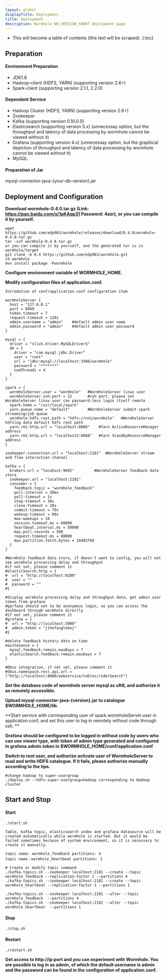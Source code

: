 ```yaml
---
layout: global
displayTitle: Deployment
title: Deployment
description: Wormhole WH_VERSION_SHORT Deployment page 
---
```


* This will become a table of contents (this text will be scraped).
{:toc}

## Preparation

#### Environment Preparation
- JDK1.8
- Hadoop-client (HDFS, YARN) (supporting version 2.6+)
- Spark-client (supporting version 2.1.1, 2.2.0)

#### Dependent Service

- Hadoop Cluster (HDFS, YARN) (supporting version 2.6+)
- Zookeeper
- Kafka (supporting version 0.10.0.0)
- Elasticsearch (supporting version 5.x) (unnecessay option, but the throughput and latency of data processing by wormhole cannot be viewed without it)
- Grafana (supporting version 4.x) (unnecessay option, but the graphical depiction of throughput and latency of data processing by wormhole cannot be viewed without it)
- MySQL

#### Preparation of Jar
mysql-connector-java-{your-db-version}.jar


## Deployment and Configuration

**Download wormhole-0.4.0.tar.gz (Link: https://pan.baidu.com/s/1pKAqp31 Password: 4azr), or you can compile it by yourself.**

```
wget https://github.com/edp963/wormhole/releases/download/0.4.0/wormhole-0.4.0.tar.gz
tar -xvf wormhole-0.4.0.tar.gz
or you can compile it by yourself, and the generated tar is in wormhole/target
git clone -b 0.4 https://github.com/edp963/wormhole.git
cd wormhole
mvn install package -Pwormhole
```

**Configure environment variable of WORMHOLE_HOME.**

**Modify configuration files of application.conf.**

```
Introdution of conf/application.conf configuration item

wormholeServer {
  host = "127.0.0.1"
  port = 8989
  token.timeout = 7
  request.timeout = 120s
  admin.username = "admin"    #default admin user name
  admin.password = "admin"    #default admin user password
}

mysql = {
  driver = "slick.driver.MySQLDriver$"
  db = {
    driver = "com.mysql.jdbc.Driver"
    user = "root"
    url = "jdbc:mysql://localhost:3306/wormhole"
    password = "*******"
    numThreads = 4
  }
}

spark = {
  wormholeServer.user = "wormhole"   #WormholeServer linux user
  wormholeServer.ssh.port = 22       #ssh port, please set WormholeServer linux user can password-less login itself remote
  spark.home = "/usr/local/spark"
  yarn.queue.name = "default"        #WormholeServer submit spark streaming/job queue
  wormhole.hdfs.root.path = "hdfs://nn1/wormhole"   #WormholeServer hdfslog data default hdfs root path
  yarn.rm1.http.url = "localhost:8088"    #Yarn ActiveResourceManager address
  yarn.rm2.http.url = "localhost2:8088"   #Yarn StandbyResourceManager address
}

zookeeper.connection.url = "localhost:2181"  #WormholeServer stream and flow interaction channel

kafka = {
  brokers.url = "locahost:9092"         #WormholeServer feedback data store
  zookeeper.url = "localhost:2181"
  consumer = {
    feedback.topic = "wormhole_feedback"
    poll-interval = 20ms
    poll-timeout = 1s
    stop-timeout = 30s
    close-timeout = 20s
    commit-timeout = 70s
    wakeup-timeout = 60s
    max-wakeups = 10
    session.timeout.ms = 60000
    heartbeat.interval.ms = 50000
    max.poll.records = 500
    request.timeout.ms = 80000
    max.partition.fetch.bytes = 10485760
  }
}

#Wormhole feedback data store, if doesn't want to config, you will not see wormhole processing delay and throughput
#if not set, please comment it
#elasticSearch.http = {
#  url = "http://localhost:9200"
#  user = ""
#  password = ""
#}

#display wormhole processing delay and throughput data, get admin user token from grafana
#garfana should set to be anonymous login, so you can access the dashboard through wormhole directly
#if not set, please comment it
#grafana = {
#  url = "http://localhost:3000"
#  admin.token = "jihefouglokoj"
#}

#delete feedback history data on time
maintenance = {
  mysql.feedback.remain.maxDays = 7
  elasticSearch.feedback.remain.maxDays = 7
}

#Dbus integration, if not set, please comment it
#dbus.namespace.rest.api.url = ["http://localhost:8080/webservice/tables/riderSearch"]
```
**Set the database code of wormhole server mysql as uft8, and authorize it as remotely accessible.**

**Upload mysql-connector-java-{version}.jar to catalogue $WORMHOLE_HOME/lib.**

**Start service with corresponding user of spark.wormholeServer.user in application.conf, and set this user to log in remotely without code through ssh. **

**Grafana should be configured to be logged in without code by users who can use viewer type, with token of admin type generated and configured in grafana.admin.token in $WORMHOLE_HOME/conf/application.conf**

**Switch to root user, and authorize activate user of WormholeServer to read and write HDFS catalogue. If it fails, please authorize manually according to the tips.**

```
#change hadoop to super-usergroup
./deploy.sh --hdfs-super-usergroup=hadoop corresponding to Hadoop cluster
```

## Start and Stop

#### Start

```
./start.sh

Table, kafka topic, elasticsearch index and grafana datasource will be created automatically while wormhole is started. But it would be failed sometimes because of system environment, so it is necessary to create it manually.

topic name: wormhole_feedback partitions: 4
topic name：wormhole_heartbeat partitions: 1

# Create or modify topic command
./kafka-topics.sh --zookeeper localhost:2181 --create --topic wormhole_feedback --replication-factor 1 --partitions 4
./kafka-topics.sh --zookeeper localhost:2181 --create --topic wormhole_heartbeat --replication-factor 1 --partitions 1

./kafka-topics.sh --zookeeper localhost:2181 --alter --topic wormhole_feedback  --partitions 4
./kafka-topics.sh --zookeeper localhost:2181 --alter --topic wormhole_heartbeat  --partitions 1
```

#### Stop

```
./stop.sh
```

#### Restart

```
./restart.sh
```

**Get access to http://ip:port and you can experiment with Wormhole. You are possible to log in as admin, of which the default username is admin and the password can be found in the configuration of application.conf.**